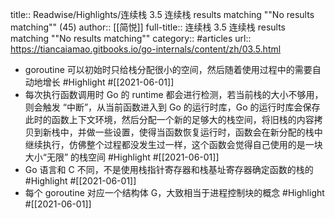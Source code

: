 title:: Readwise/Highlights/连续栈     3.5 连续栈 results matching ""No results matching"" (45)
author:: [[简悦]]
full-title:: 连续栈     3.5 连续栈 results matching ""No results matching""
category:: #articles
url:: https://tiancaiamao.gitbooks.io/go-internals/content/zh/03.5.html

- goroutine 可以初始时只给栈分配很小的空间，然后随着使用过程中的需要自动地增长 #Highlight #[[2021-06-01]]
- 每次执行函数调用时 Go 的 runtime 都会进行检测，若当前栈的大小不够用，则会触发 “中断”，从当前函数进入到 Go 的运行时库，Go 的运行时库会保存此时的函数上下文环境，然后分配一个新的足够大的栈空间，将旧栈的内容拷贝到新栈中，并做一些设置，使得当函数恢复运行时，函数会在新分配的栈中继续执行，仿佛整个过程都没发生过一样，这个函数会觉得自己使用的是一块大小“无限” 的栈空间 #Highlight #[[2021-06-01]]
- Go 语言和 C 不同，不是使用栈指针寄存器和栈基址寄存器确定函数的栈的 #Highlight #[[2021-06-01]]
- 每个 goroutine 对应一个结构体 G，大致相当于进程控制块的概念 #Highlight #[[2021-06-01]]